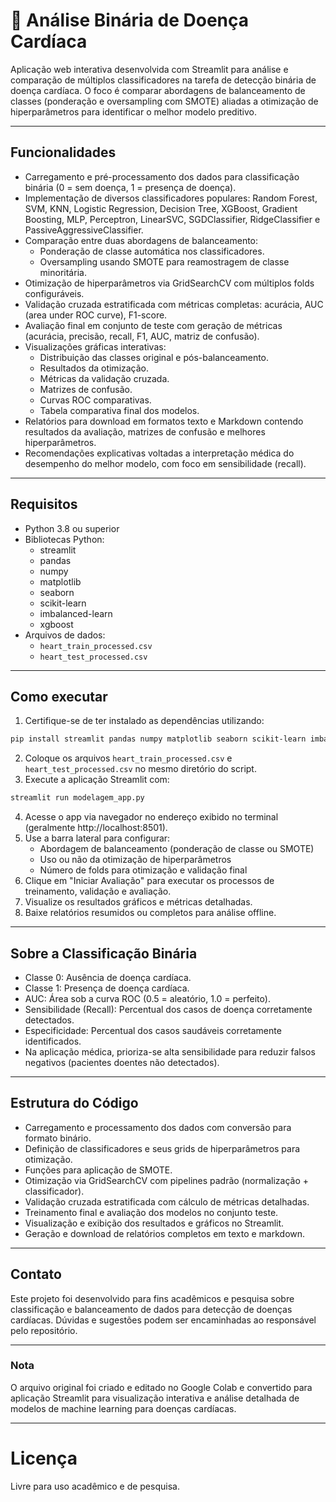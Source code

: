 
# 💓 Análise Binária de Doença Cardíaca

Aplicação web interativa desenvolvida com Streamlit para análise e comparação de múltiplos classificadores na tarefa de detecção binária de doença cardíaca. O foco é comparar abordagens de balanceamento de classes (ponderação e oversampling com SMOTE) aliadas a otimização de hiperparâmetros para identificar o melhor modelo preditivo.

***

## Funcionalidades

- Carregamento e pré-processamento dos dados para classificação binária (0 = sem doença, 1 = presença de doença).
- Implementação de diversos classificadores populares: Random Forest, SVM, KNN, Logistic Regression, Decision Tree, XGBoost, Gradient Boosting, MLP, Perceptron, LinearSVC, SGDClassifier, RidgeClassifier e PassiveAggressiveClassifier.
- Comparação entre duas abordagens de balanceamento:
    - Ponderação de classe automática nos classificadores.
    - Oversampling usando SMOTE para reamostragem de classe minoritária.
- Otimização de hiperparâmetros via GridSearchCV com múltiplos folds configuráveis.
- Validação cruzada estratificada com métricas completas: acurácia, AUC (area under ROC curve), F1-score.
- Avaliação final em conjunto de teste com geração de métricas (acurácia, precisão, recall, F1, AUC, matriz de confusão).
- Visualizações gráficas interativas:
    - Distribuição das classes original e pós-balanceamento.
    - Resultados da otimização.
    - Métricas da validação cruzada.
    - Matrizes de confusão.
    - Curvas ROC comparativas.
    - Tabela comparativa final dos modelos.
- Relatórios para download em formatos texto e Markdown contendo resultados da avaliação, matrizes de confusão e melhores hiperparâmetros.
- Recomendações explicativas voltadas a interpretação médica do desempenho do melhor modelo, com foco em sensibilidade (recall).

***

## Requisitos

- Python 3.8 ou superior
- Bibliotecas Python:
    - streamlit
    - pandas
    - numpy
    - matplotlib
    - seaborn
    - scikit-learn
    - imbalanced-learn
    - xgboost
- Arquivos de dados:
    - `heart_train_processed.csv`
    - `heart_test_processed.csv`

***

## Como executar

1. Certifique-se de ter instalado as dependências utilizando:
```bash
pip install streamlit pandas numpy matplotlib seaborn scikit-learn imbalanced-learn xgboost
```

2. Coloque os arquivos `heart_train_processed.csv` e `heart_test_processed.csv` no mesmo diretório do script.
3. Execute a aplicação Streamlit com:
```bash
streamlit run modelagem_app.py
```

4. Acesse o app via navegador no endereço exibido no terminal (geralmente http://localhost:8501).
5. Use a barra lateral para configurar:
    - Abordagem de balanceamento (ponderação de classe ou SMOTE)
    - Uso ou não da otimização de hiperparâmetros
    - Número de folds para otimização e validação final
6. Clique em "Iniciar Avaliação" para executar os processos de treinamento, validação e avaliação.
7. Visualize os resultados gráficos e métricas detalhadas.
8. Baixe relatórios resumidos ou completos para análise offline.

***

## Sobre a Classificação Binária

- Classe 0: Ausência de doença cardíaca.
- Classe 1: Presença de doença cardíaca.
- AUC: Área sob a curva ROC (0.5 = aleatório, 1.0 = perfeito).
- Sensibilidade (Recall): Percentual dos casos de doença corretamente detectados.
- Especificidade: Percentual dos casos saudáveis corretamente identificados.
- Na aplicação médica, prioriza-se alta sensibilidade para reduzir falsos negativos (pacientes doentes não detectados).

***

## Estrutura do Código

- Carregamento e processamento dos dados com conversão para formato binário.
- Definição de classificadores e seus grids de hiperparâmetros para otimização.
- Funções para aplicação de SMOTE.
- Otimização via GridSearchCV com pipelines padrão (normalização + classificador).
- Validação cruzada estratificada com cálculo de métricas detalhadas.
- Treinamento final e avaliação dos modelos no conjunto teste.
- Visualização e exibição dos resultados e gráficos no Streamlit.
- Geração e download de relatórios completos em texto e markdown.

***

## Contato

Este projeto foi desenvolvido para fins acadêmicos e pesquisa sobre classificação e balanceamento de dados para detecção de doenças cardíacas. Dúvidas e sugestões podem ser encaminhadas ao responsável pelo repositório.

***

### Nota

O arquivo original foi criado e editado no Google Colab e convertido para aplicação Streamlit para visualização interativa e análise detalhada de modelos de machine learning para doenças cardíacas.

***

# Licença

Livre para uso acadêmico e de pesquisa.


